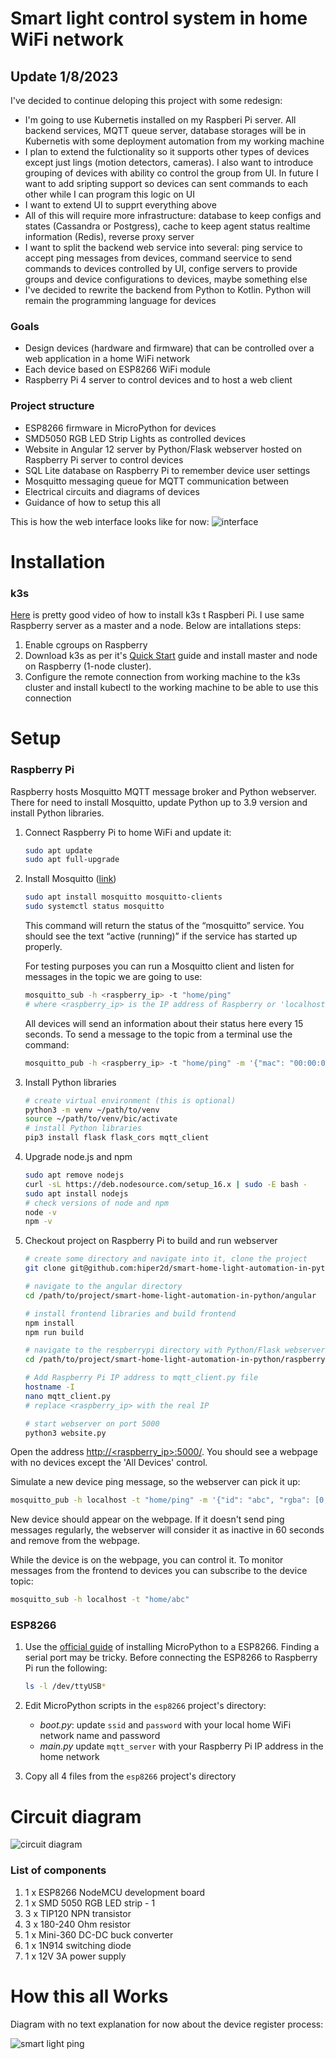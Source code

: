 # Smart light control system in home WiFi network

## Update 1/8/2023

I've decided to continue deloping this project with some redesign:
- I'm going to use Kubernetis installed on my Raspberi Pi server. All backend services, MQTT queue server, database storages will be in Kubernetis with some deployment automation from my working machine
- I plan to extend the fulctionality so it supports other types of devices except just lings (motion detectors, cameras). I also want to introduce grouping of devices with ability co control the group from UI. In future I want to add sripting support so devices can sent commands to each other while I can program this logic on UI
- I want to extend UI to supprt everything above
- All of this will require more infrastructure: database to keep configs and states (Cassandra or Postgress), cache to keep agent status realtime information (Redis), reverse proxy server
- I want to split the backend web service into several: ping service to accept ping messages from devices, command seervice to send commands to devices controlled by UI, confige servers to provide groups and device configurations to devices, maybe something else
- I've decided to rewrite the backend from Python to Kotlin. Python will remain the programming language for devices

### Goals
* Design devices (hardware and firmware) that can be controlled over a web application in a home WiFi network
* Each device based on ESP8266 WiFi module
* Raspberry Pi 4 server to control devices and to host a web client

### Project structure

* ESP8266 firmware in MicroPython for devices
* SMD5050 RGB LED Strip Lights as controlled devices
* Website in Angular 12 server by Python/Flask webserver hosted on Raspberry Pi server to control devices
* SQL Lite database on Raspberry Pi to remember device user settings
* Mosquitto messaging queue for MQTT communication between  
* Electrical circuits and diagrams of devices
* Guidance of how to setup this all

This is how the web interface looks like for now:
![interface](./images/interface.png)

# Installation

### k3s

[Here](https://www.youtube.com/watch?v=rOXkutK8ANc) is pretty good video of how to install k3s t Raspberi Pi. I use same Raspberry server as a master and a node. Below are intallations steps:
1. Enable cgroups on Raspberry
2. Download k3s as per it's [Quick Start](https://docs.k3s.io/quick-start) guide and install master and node on Raspberry (1-node cluster).
3. Configure the remote connection from working machine to the k3s cluster and install kubectl to the working machine to be able to use this connection

# Setup

### Raspberry Pi

Raspberry hosts Mosquitto MQTT message broker and Python webserver. There for need to install Mosquitto, update Python up to 3.9 version and install Python libraries.
1. Connect Raspberry Pi to home WiFi and update it:
   
    ```bash
    sudo apt update
    sudo apt full-upgrade
    ```

2. Install Mosquitto ([link](https://mosquitto.org/download/))
        
    ```bash
    sudo apt install mosquitto mosquitto-clients
    sudo systemctl status mosquitto
    ```

    This command will return the status of the “mosquitto” service. You should see the text “active (running)” if the service has started up properly.

    For testing purposes you can run a Mosquitto client and listen for messages in the topic we are going to use:
    
    ```bash
    mosquitto_sub -h <raspberry_ip> -t "home/ping"
    # where <raspberry_ip> is the IP address of Raspberry or 'localhost'
    ```
   
    All devices will send an information about their status here every 15 seconds.
    To send a message to the topic from a terminal use the command:
   
    ```bash
    mosquitto_pub -h <raspberry_ip> -t "home/ping" -m '{"mac": "00:00:00:00:00:00", "id": "ab0c9d00", "rgb": [0, 1023, 61]}'
    ```

3. Install Python libraries

   ```bash
   # create virtual environment (this is optional)
   python3 -m venv ~/path/to/venv
   source ~/path/to/venv/bic/activate
   # install Python libraries
   pip3 install flask flask_cors mqtt_client
   ```

4. Upgrade node.js and npm

   ```bash
   sudo apt remove nodejs
   curl -sL https://deb.nodesource.com/setup_16.x | sudo -E bash -
   sudo apt install nodejs
   # check versions of node and npm
   node -v
   npm -v
   ```

5. Checkout project on Raspberry Pi to build and run webserver
     
   ```bash
   # create some directory and navigate into it, clone the project
   git clone git@github.com:hiper2d/smart-home-light-automation-in-python.git

   # navigate to the angular directory
   cd /path/to/project/smart-home-light-automation-in-python/angular
   
   # install frontend libraries and build frontend
   npm install
   npm run build
   
   # navigate to the respberrypi directory with Python/Flask webserver scrips
   cd /path/to/project/smart-home-light-automation-in-python/raspberrypi
   
   # Add Raspberry Pi IP address to mqtt_client.py file
   hostname -I
   nano mqtt_client.py
   # replace <raspberry_ip> with the real IP
   
   # start webserver on port 5000
   python3 website.py
   ```
    
Open the address [http://<raspberry_ip>:5000/](http://<raspberry_ip>:5000/). You should see a webpage with no devices except the 'All Devices' control.

Simulate a new device ping message, so the webserver can pick it up:

```bash
mosquitto_pub -h localhost -t "home/ping" -m '{"id": "abc", "rgba": [0, 1023, 61, 1]}'
 ```
New device should appear on the webpage. If it doesn't send ping messages regularly, the webserver will consider it as inactive in 60 seconds and remove from the webpage.

While the device is on the webpage, you can control it. To monitor messages from the frontend to devices you can subscribe to the device topic:

```bash
mosquitto_sub -h localhost -t "home/abc"
 ```

### ESP8266

1. Use the [official guide](https://docs.micropython.org/en/v1.14/esp8266/tutorial/intro.html) of installing MicroPython to a ESP8266. Finding a serial port may be tricky. Before connecting the ESP8266 to Raspberry Pi run the following:

   ```bash
   ls -l /dev/ttyUSB*
   ```
   
2. Edit MicroPython scripts in the `esp8266` project's directory:
   - *boot.py*: update `ssid` and `password` with your local home WiFi network name and password
   - *main.py* update `mqtt_server` with your Raspberry Pi IP address in the home network
   
3. Copy all 4 files from the `esp8266` project's directory

# Circuit diagram

![circuit diagram](./images/circuit_diagram.jpg)

### List of components

1. 1 x ESP8266 NodeMCU development board
2. 1 x SMD 5050 RGB LED strip - 1
3. 3 x TIP120 NPN transistor
4. 3 x 180-240 Ohm resistor
5. 1 x Mini-360 DC-DC buck converter
6. 1 x 1N914 switching diode
7. 1 x 12V 3A power supply

# How this all Works

Diagram with no text explanation for now about the device register process:

![smart light ping](./images/smart_light_ping.png)
